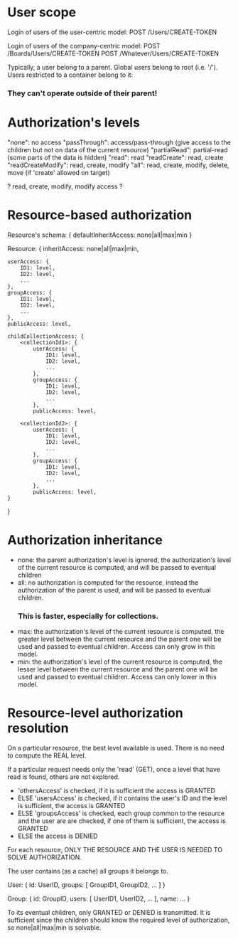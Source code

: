 


User scope
==========

Login of users of the user-centric model:
POST /Users/CREATE-TOKEN

Login of users of the company-centric model:
POST /Boards/Users/CREATE-TOKEN
POST /Whatever/Users/CREATE-TOKEN

Typically, a user belong to a parent.
Global users belong to root (i.e. '/').
Users restricted to a container belong to it:

### They can't operate outside of their parent! ###



Authorization's levels
======================

"none": no access
"passThrough": access/pass-through (give access to the children but not on data of the current resource)
"partialRead": partial-read (some parts of the data is hidden)
"read": read
"readCreate": read, create
"readCreateModify": read, create, modify
"all": read, create, modify, delete, move (if 'create' allowed on target)

? read, create, modify, modify access ?



Resource-based authorization
============================

Resource's schema: {
	defaultInheritAccess: none|all|max|min
}

Resource: {
	inheritAccess: none|all|max|min,
	
	userAccess: {
		ID1: level,
		ID2: level,
		...
	},
	groupAccess: {
		ID1: level,
		ID2: level,
		...
	},
	publicAccess: level,
	
	childCollectionAccess: {
		<collectionId1>: {
			userAccess: {
				ID1: level,
				ID2: level,
				...
			},
			groupAccess: {
				ID1: level,
				ID2: level,
				...
			},
			publicAccess: level,
		
		<collectionId2>: {
			userAccess: {
				ID1: level,
				ID2: level,
				...
			},
			groupAccess: {
				ID1: level,
				ID2: level,
				...
			},
			publicAccess: level,
	}
}



Authorization inheritance
=========================

* none: the parent authorization's level is ignored, the authorization's level of the current resource is computed,
	and will be passed to eventual children
* all: no authorization is computed for the resource, instead the authorization of the parent is used, and will be passed to
	eventual children.
	### This is faster, especially for collections. ###
* max: the authorization's level of the current resource is computed, the greater level between the current resource and the
	parent one will be used and passed to eventual children. Access can only grow in this model.
* min: the authorization's level of the current resource is computed, the lesser level between the current resource and the
	parent one will be used and passed to eventual children. Access can only lower in this model.



Resource-level authorization resolution
=======================================

On a particular resource, the best level available is used.
There is no need to compute the REAL level.

If a particular request needs only the 'read' (GET), once a level that have read is found, others are not explored.

* 'othersAccess' is checked, if it is sufficient the access is GRANTED
* ELSE 'usersAccess' is checked, if it contains the user's ID and the level is sufficient, the access is GRANTED
* ELSE 'groupsAccess' is checked, each group common to the resource and the user are are checked, if one of them is sufficient,
	the access is GRANTED
* ELSE the access is DENIED

For each resource, ONLY THE RESOURCE AND THE USER IS NEEDED TO SOLVE AUTHORIZATION.

The user contains (as a cache) all groups it belongs to.


User: {
	id: UserID,
	groups: [ GroupID1, GroupID2, ... ]
}

Group: {
	id: GroupID,
	users: [ UserID1, UserID2, ... ],
	name:
	...
}

To its eventual children, only GRANTED or DENIED is transmitted.
It is sufficient since the children should know the required level of authorization, so none|all|max|min is solvable.


